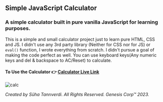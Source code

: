 ## Simple JavaScript Calculator
### A simple calculator built in pure vanilla JavaScript for learning purposes.
This is a simple and small calculator project just to learn pure HTML, CSS and JS. I didn't use any 3rd party library (Neither for CSS nor for JS) or `eval()` function, I wrote everything from scratch. I didn't pursue a goal of making the code perfect as well. You can use keyboard keys(Any numeric keys and del & backspace to AC/Reset) to calculate.

#### To Use the Calculator :point_right: [Calculator Live Link](https://js-calculator.tiiny.site/)

![calc](https://github.com/shtanriverdi/js-calculator/assets/36234545/d65f263e-b18e-427f-a70e-6cebd63372ac)

*Created by Süha Tanrıverdi.*
*All Rights Reserved. Genesis Corp™ 2023.*
